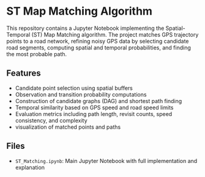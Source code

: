 # ST Map Matching Algorithm

This repository contains a Jupyter Notebook implementing the Spatial-Temporal (ST) Map Matching algorithm. The project matches GPS trajectory points to a road network, refining noisy GPS data by selecting candidate road segments, computing spatial and temporal probabilities, and finding the most probable path.

## Features

- Candidate point selection using spatial buffers  
- Observation and transition probability computations  
- Construction of candidate graphs (DAG) and shortest path finding  
- Temporal similarity based on GPS speed and road speed limits  
- Evaluation metrics including path length, revisit counts, speed consistency, and complexity  
- visualization of matched points and paths  

## Files

- `ST_Matching.ipynb`: Main Jupyter Notebook with full implementation and explanation  

